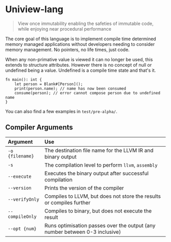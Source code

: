 # Uniview-lang

> View once immutability enabling the safeties of immutable code, while enjoying near procedural performance

The core goal of this language is to implement compile time determined memory managed applications without developers needing to consider memory management. No pointers, no life times, just code.

When any non-primative value is viewed it can no longer be used, this extends to structure attributes. However there is no concept of null or undefined being a value. Undefined is a compile time state and that's it.
```uv
fn main(): int {
	let person = Blank#[Person]();
	print(person.name); // name has now been consumed
	consume(person); // error cannot compose person due to undefined name
}
```

You can also find a few examples in `test/pre-alpha/`.


## Compiler Arguments

| Argument | Use |
| :- | :- |
| `-o {filename}` | The destination file name for the LLVM IR and binary output |
| `-s` | The compilation level to perform `llvm`, `assembly` |
| `--execute` | Executes the binary output after successful compilation |
| `--version` | Prints the version of the compiler |
| `--verifyOnly` | Compiles to LLVM, but does not store the results or compiles further |
| `--compileOnly` | Compiles to binary, but does not execute the result |
| `--opt {num}` | Runs optimisation passes over the output (any number between 0-3 inclusive) |
